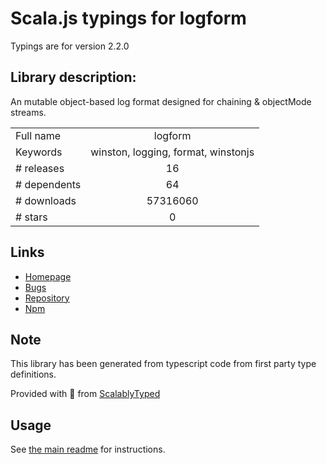 
# Scala.js typings for logform

Typings are for version 2.2.0

## Library description:
An mutable object-based log format designed for chaining & objectMode streams.

|                    |                 |
| ------------------ | :-------------: |
| Full name          | logform |
| Keywords           | winston, logging, format, winstonjs |
| # releases         | 16 |
| # dependents       | 64 |
| # downloads        | 57316060 |
| # stars            | 0 |

## Links
- [Homepage](https://github.com/winstonjs/logform#readme)
- [Bugs](https://github.com/winstonjs/logform/issues)
- [Repository](https://github.com/winstonjs/logform)
- [Npm](https://www.npmjs.com/package/logform)
    


## Note
This library has been generated from typescript code from first party type definitions.

Provided with :purple_heart: from [ScalablyTyped](https://github.com/oyvindberg/ScalablyTyped)

## Usage
See [the main readme](../../readme.md) for instructions.


